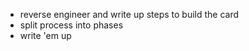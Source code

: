 * reverse engineer and write up steps to build the card 
* split process into phases 
* write 'em up